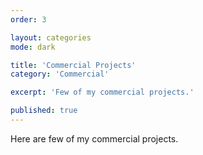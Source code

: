 ```yaml
---
order: 3

layout: categories
mode: dark

title: 'Commercial Projects'
category: 'Commercial'

excerpt: 'Few of my commercial projects.'

published: true
---
```


Here are few of my commercial projects.
